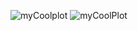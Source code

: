 ![myCoolplot](https://github.com/user-attachments/assets/686549b4-9e5b-49e3-8386-0784e23d573f)
![myCoolPlot](https://github.com/user-attachments/assets/71879846-2d50-4499-8c66-04d31462672b)
